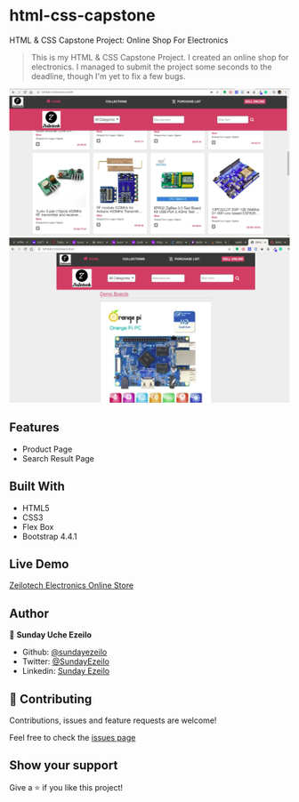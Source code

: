 # html-css-capstone

HTML &amp; CSS Capstone Project: Online Shop For Electronics

> This is my HTML & CSS Capstone Project. I created an online shop for electronics. I managed to submit the project some seconds to the deadline, though I'm yet to fix a few bugs.

![screenshot](images/homepage.jpg)
![screenshot](images/search-result-page.jpg)

## Features

- Product Page
- Search Result Page

## Built With

- HTML5
- CSS3
- Flex Box
- Bootstrap 4.4.1

## Live Demo

[Zeilotech Electronics Online Store](https://raw.githack.com/ezeilo-su/html-css-capstone/add-header/index.html)

## Author

👤 **Sunday Uche Ezeilo**

- Github: [@sundayezeilo](https://github.com/ezeilo-su)
- Twitter: [@SundayEzeilo](https://twitter.com/SundayEzeilo)
- Linkedin: [Sunday Ezeilo](https://www.linkedin.com/in/sunday-ezeilo-a6a67664/)

## 🤝 Contributing

Contributions, issues and feature requests are welcome!

Feel free to check the [issues page](https://github.com/ezeilo-su/html-css-capstone/issues)

## Show your support

Give a ⭐️ if you like this project!
